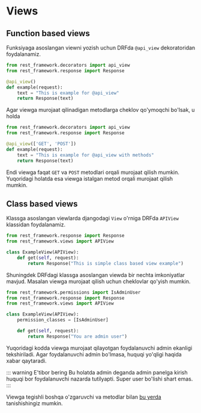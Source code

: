 # Views

## Function based views

Funksiyaga asoslangan viewni yozish uchun DRFda `@api_view` dekoratoridan foydalanamiz.

```python {4}
from rest_framework.decorators import api_view
from rest_framework.response import Response

@api_view()
def example(request):
    text = "This is example for @api_view"
    return Response(text)
```

Agar viewga murojaat qilinadigan metodlarga cheklov qo'ymoqchi bo'lsak, u holda

```python {4}
from rest_framework.decorators import api_view
from rest_framework.response import Response

@api_view(['GET', 'POST'])
def example(request):
    text = "This is example for @api_view with methods"
    return Response(text)
```

Endi viewga faqat `GET` va `POST` metodlari orqali murojaat qilish mumkin. Yuqoridagi holatda esa viewga istalgan metod
orqali murojaat qilish mumkin.

## Class based views

Klassga asoslangan viewlarda djangodagi `View` o'rniga DRFda `APIView` klassidan foydalanamiz.

```python {4}
from rest_framework.response import Response
from rest_framework.views import APIView

class ExampleView(APIView):
    def get(self, request):
        return Response("This is simple class based view example")
```

Shuningdek DRFdagi klassga asoslangan viewda bir nechta imkoniyatlar mavjud. Masalan viewga murojaat qilish uchun
cheklovlar qo'yish mumkin.

```python {1,6}
from rest_framework.permissions import IsAdminUser
from rest_framework.response import Response
from rest_framework.views import APIView

class ExampleView(APIView):
    permission_classes = [IsAdminUser]

    def get(self, request):
        return Response("You are admin user")
```

Yuqoridagi kodda viewga murojaat qilayotgan foydalanuvchi admin ekanligi tekshiriladi. Agar foydalanuvchi admin
bo'lmasa, huquqi yo'qligi haqida xabar qaytaradi.

::: warning E'tibor bering
Bu holatda admin deganda admin panelga kirish huquqi bor foydalanuvchi nazarda tutilyapti. Super user bo'lishi shart
emas.
:::

Viewga tegishli boshqa o'zgaruvchi va metodlar bilan [bu yerda](../api-reference/views/index.md) tanishishingiz
mumkin.

